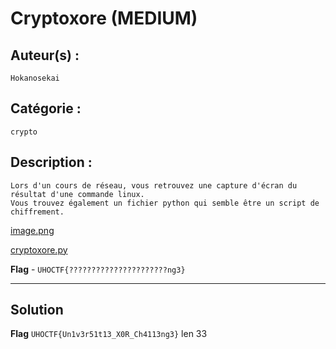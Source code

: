 # Cryptoxore (MEDIUM)

## Auteur(s) :

`Hokanosekai`

## Catégorie : 

`crypto`

## Description :

```
Lors d'un cours de réseau, vous retrouvez une capture d'écran du résultat d'une commande linux.
Vous trouvez également un fichier python qui semble être un script de chiffrement.
```

[image.png](https://i.imgur.com/PV7vZZe.png)

[cryptoxore.py]()

**Flag** - `UHOCTF{??????????????????????ng3}`

---

## Solution


**Flag** `UHOCTF{Un1v3r51t13_X0R_Ch4113ng3}` len 33